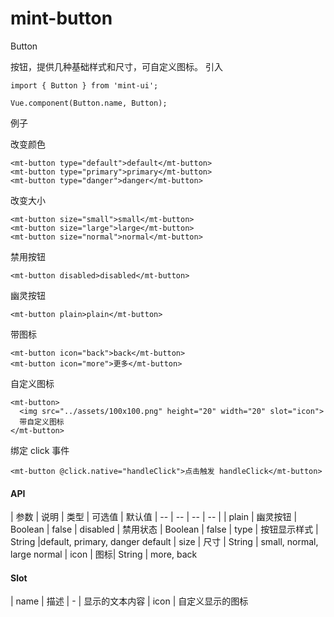 # mint-button
Button

按钮，提供几种基础样式和尺寸，可自定义图标。
引入
```
import { Button } from 'mint-ui';

Vue.component(Button.name, Button);
```
例子

改变颜色
```
<mt-button type="default">default</mt-button>
<mt-button type="primary">primary</mt-button>
<mt-button type="danger">danger</mt-button>
```
改变大小
```
<mt-button size="small">small</mt-button>
<mt-button size="large">large</mt-button>
<mt-button size="normal">normal</mt-button>
```
禁用按钮
```
<mt-button disabled>disabled</mt-button>
```
幽灵按钮
```
<mt-button plain>plain</mt-button>
```
带图标
```
<mt-button icon="back">back</mt-button>
<mt-button icon="more">更多</mt-button>
```
自定义图标
```
<mt-button>
  <img src="../assets/100x100.png" height="20" width="20" slot="icon">
  带自定义图标
</mt-button>
```
绑定 click 事件
```
<mt-button @click.native="handleClick">点击触发 handleClick</mt-button>
```
#### API
| 参数	| 说明	| 类型	| 可选值	| 默认值
| -- | -- | -- | -- |
| plain	| 幽灵按钮	| Boolean	|	false
| disabled	| 禁用状态 |	Boolean	|	false
| type	| 按钮显示样式 |	String	|default, primary, danger	default
| size	| 尺寸 |	String |	small, normal, large	normal
| icon	| 图标|	String	| more, back
#### Slot

| name	| 描述
| -	| 显示的文本内容
| icon	| 自定义显示的图标
